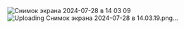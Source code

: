 ![Снимок экрана 2024-07-28 в 14 03 09](https://github.com/user-attachments/assets/535e20f2-97a6-4e83-b671-bf577da3285a)
![Uploading Снимок экрана 2024-07-28 в 14.03.19.png…]()
